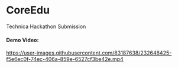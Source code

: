 # CoreEdu
Technica Hackathon Submission
#### Demo Video:


https://user-images.githubusercontent.com/83187638/232648425-f5e6ec0f-74ec-406a-859e-6527cf3be42e.mp4
